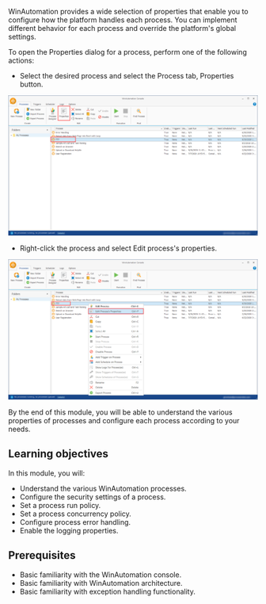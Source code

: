 WinAutomation provides a wide selection of properties that enable you to configure how the platform handles each process. You can implement different behavior for each process and override the platform's global settings. 

To open the Properties dialog for a process, perform one of the following actions:

- Select the desired process and select the Process tab, Properties button. 

![The Properties button in the console.](..\media\process-properties-button-console.png)

- Right-click the process and select Edit process's properties.

![The Edit process properties option in the right-click process menu.](..\media\process-properties-option-console.png)

By the end of this module, you will be able to understand the various properties of processes and configure each process according to your needs. 

## Learning objectives

In this module, you will: 

- Understand the various WinAutomation processes.
- Configure the security settings of a process.
- Set a process run policy.
- Set a process concurrency policy.
- Configure process error handling.
- Enable the logging properties.

## Prerequisites 

- Basic familiarity with the WinAutomation console.
- Basic familiarity with WinAutomation architecture.
- Basic familiarity with exception handling functionality.